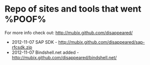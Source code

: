 Repo of sites and tools that went %POOF%
===========

For more info check out: http://mubix.github.com/disappeared/

* 2012-11-07 SAP SDK - http://mubix.github.com/disappeared/sap-rfcsdk.zip
* 2012-11-07 Bindshell.net added - http://mubix.github.com/disappeared/bindshell.net/
